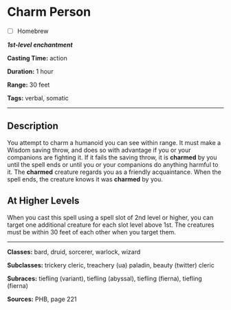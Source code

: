 # Charm Person

- [ ] Homebrew

***1st-level enchantment***

**Casting Time:** action

**Duration:** 1 hour

**Range:** 30 feet

**Tags:** verbal, somatic

---

## Description
You attempt to charm a humanoid you can see within range.
It must make a Wisdom saving throw, and does so with advantage if you or your companions are fighting it.
If it fails the saving throw, it is **charmed** by you until the spell ends or until you or your companions do anything harmful to it.
The **charmed** creature regards you as a friendly acquaintance.
When the spell ends, the creature knows it was **charmed** by you.

## At Higher Levels
When you cast this spell using a spell slot of 2nd level or higher, you can target one additional creature for each slot level above 1st.
The creatures must be within 30 feet of each other when you target them.

---

**Classes:** bard, druid, sorcerer, warlock, wizard

**Subclasses:** trickery cleric, treachery (ua) paladin, beauty (twitter) cleric

**Subraces:** tiefling (variant), tiefling (abyssal), tiefling (fierna), tiefling (fierna)

**Sources:** PHB, page 221
